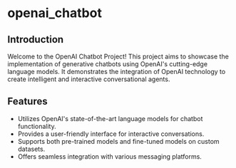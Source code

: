 # openai_chatbot


## Introduction
Welcome to the OpenAI Chatbot Project! This project aims to showcase the implementation of generative chatbots using OpenAI's cutting-edge language models. It demonstrates the integration of OpenAI technology to create intelligent and interactive conversational agents.

## Features
- Utilizes OpenAI's state-of-the-art language models for chatbot functionality.
- Provides a user-friendly interface for interactive conversations.
- Supports both pre-trained models and fine-tuned models on custom datasets.
- Offers seamless integration with various messaging platforms.
